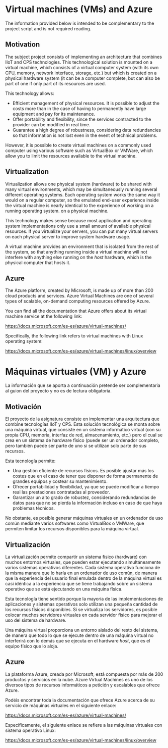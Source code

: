 <!-- multilingual suffix: en, es -->

<!-- [en] -->

# Virtual machines (VMs) and Azure

The information provided below is intended to be complementary to the project script and is not required reading.

## Motivation

The subject project consists of implementing an architecture that combines IIoT and CPS technologies. This technological solution is mounted on a virtual machine, which consists of a virtual computer system (with its own CPU, memory, network interface, storage, etc.) but which is created on a physical hardware system (it can be a computer complete, but can also be part of one if only part of its resources are used.

This technology allows:

- Efficient management of physical resources. It is possible to adjust the costs more than in the case of having to permanently have large equipment and pay for its maintenance.
- Offer portability and flexibility, since the services contracted to the provider can be modified in real time.
- Guarantee a high degree of robustness, considering data redundancies so that information is not lost even in the event of technical problems.

However, it is possible to create virtual machines on a commonly used computer using various software such as VirtualBox or VMWare, which allow you to limit the resources available to the virtual machine.

## Virtualization

Virtualization allows one physical system (hardware) to be shared with many virtual environments, which may be simultaneously running several different operating systems. Each operating system works the same way it would on a regular computer, so the emulated end-user experience inside the virtual machine is nearly identical to the experience of working on a running operating system. on a physical machine.

This technology makes sense because most application and operating system implementations only use a small amount of available physical resources. If you virtualize your servers, you can put many virtual servers on each physical server to improve system hardware usage.

A virtual machine provides an environment that is isolated from the rest of the system, so that anything running inside a virtual machine will not interfere with anything else running on the *host* hardware, which is the physical computer that hosts it.

## Azure

The Azure platform, created by Microsoft, is made up of more than 200 cloud products and services. Azure Virtual Machines are one of several types of scalable, on-demand computing resources offered by Azure.

You can find all the documentation that Azure offers about its virtual machine service at the following link:

<https://docs.microsoft.com/es-es/azure/virtual-machines/>

Specifically, the following link refers to virtual machines with Linux operating system:

<https://docs.microsoft.com/es-es/azure/virtual-machines/linux/overview>

<!-- [es] -->

# Máquinas virtuales (VM) y Azure
La información que se aporta a continuación pretende ser complementaria al guion del proyecto y no es de lectura obligatoria.

## Motivación

El proyecto de la asignatura consiste en implementar una arquitectura que combine tecnologías IIoT y CPS. Esta solución tecnológica se monta sobre una máquina virtual, que consiste en un sistema informático virtual (con su propia CPU, memoria, interfaz de red, almacenamiento, etc.) pero el cual se crea en un sistema de hardware físico (puede ser un ordenador completo, pero también puede ser parte de uno si se utilizan solo parte de sus recursos.

Esta tecnología permite:

- Una gestión eficiente de recursos físicos. Es posible ajustar más los costes que en el caso de tener que disponer de forma permanente de grandes equipos y costear su mantenimiento.
- Ofrecer portabilidad y flexibilidad, ya que se puede modificar a tiempo real las prestaciones contratadas al proveedor.
- Garantizar un alto grado de robustez, considerando redundancias de datos para que no se pierda la información incluso en caso de que haya problemas técnicos.

No obstante, es posible generar máquinas virtuales en un ordenador de uso común mediante varios softwares como VirtualBox o VMWare, que permiten limitar los recursos disponibles para la máquina virtual.

## Virtualización

La virtualización permite compartir un sistema físico (hardware) con muchos entornos virtuales, que pueden estar ejecutando simultáneamente varios sistemas operativos diferentes. Cada sistema operativo funciona de la misma manera que lo haría en un ordenador de uso común, de manera que la experiencia del usuario final emulada dentro de la máquina virtual es casi idéntica a la experiencia que se tiene trabajando sobre un sistema operativo que se está ejecutando en una máquina física.

Esta tecnología tiene sentido porque la mayoría de las implementaciones de aplicaciones y sistemas operativos solo utilizan una pequeña cantidad de los recursos físicos disponibles. Si se virtualiza los servidores, es posible colocar muchos servidores virtuales en cada servidor físico para mejorar el uso del sistema de hardware.

Una máquina virtual proporciona un entorno aislado del resto del sistema, de manera que todo lo que se ejecute dentro de una máquina virtual no interferirá con lo demás que se ejecuta en el hardware *host*, que es el equipo físico que lo aloja.

## Azure

La plataforma Azure, creada por Microsoft, está compuesta por más de 200 productos y servicios en la nube. Azure Virtual Machines es uno de los diversos tipos de recursos informáticos a petición y escalables que ofrece Azure.

Podéis encontrar toda la documentación que ofrece Azure acerca de su servicio de máquinas virtuales en el siguiente enlace:

<https://docs.microsoft.com/es-es/azure/virtual-machines/>

Específicamente, el siguiente enlace se refiere a las máquinas virtuales con sistema operativo Linux:

<https://docs.microsoft.com/es-es/azure/virtual-machines/linux/overview>
